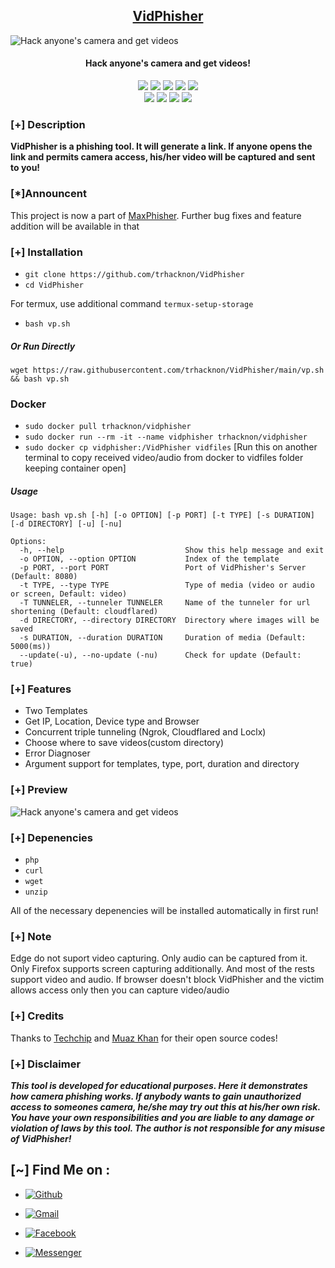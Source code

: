 <h2 align="center"><u>VidPhisher</u></h2>

![Hack anyone's camera and get videos](https://github.com/KasRoudra/VidPhisher/raw/main/files/banner.png)

<h4 align="center"> Hack anyone's camera and get videos!</h4>

<p align="center">
  <img src="https://img.shields.io/badge/Version-1.2-blue?style=for-the-badge&color=blue">
   <img src="https://img.shields.io/github/stars/KasRoudra/VidPhisher?style=for-the-badge&color=magenta">
  <img src="https://img.shields.io/github/forks/KasRoudra/VidPhisher?color=cyan&style=for-the-badge&color=purple">
  <img src="https://img.shields.io/github/issues/KasRoudra/VidPhisher?color=red&style=for-the-badge">
  <img src="https://img.shields.io/github/license/KasRoudra/VidPhisher?style=for-the-badge&color=blue">
<br>
    <img src="https://img.shields.io/badge/Author-KasRoudra-green?style=flat-square">
    <img src="https://img.shields.io/badge/Open%20Source-Yes-orange?style=flat-square">
    <img src="https://img.shields.io/badge/Maintained-Yes-cyan?style=flat-square">
    <img src="https://img.shields.io/badge/Written%20In-Shell-blue?style=flat-square">
</p>

### [+] Description

**VidPhisher is a phishing tool. It will generate a link. If anyone opens the link and permits camera access, his/her video will be captured and sent to you!**

### [*]Announcent

This project is now a part of [MaxPhisher](https://github.com/trhacknon/MaxPhisher). Further bug fixes and feature addition will be available in that


### [+] Installation

- `git clone https://github.com/trhacknon/VidPhisher`
- `cd VidPhisher`

For termux, use additional command `termux-setup-storage`

- `bash vp.sh`

##### Or Run Directly

```
wget https://raw.githubusercontent.com/trhacknon/VidPhisher/main/vp.sh && bash vp.sh
```

### Docker

 - `sudo docker pull trhacknon/vidphisher`
 - `sudo docker run --rm -it --name vidphisher trhacknon/vidphisher`
 - `sudo docker cp vidphisher:/VidPhisher vidfiles` [Run this on another terminal to copy received video/audio from docker to vidfiles folder keeping container open] 


##### Usage

```
Usage: bash vp.sh [-h] [-o OPTION] [-p PORT] [-t TYPE] [-s DURATION] [-d DIRECTORY] [-u] [-nu]

Options:
  -h, --help                           Show this help message and exit
  -o OPTION, --option OPTION           Index of the template
  -p PORT, --port PORT                 Port of VidPhisher's Server (Default: 8080)
  -t TYPE, --type TYPE                 Type of media (video or audio or screen, Default: video)
  -T TUNNELER, --tunneler TUNNELER     Name of the tunneler for url shortening (Default: cloudflared)
  -d DIRECTORY, --directory DIRECTORY  Directory where images will be saved
  -s DURATION, --duration DURATION     Duration of media (Default: 5000(ms))
  --update(-u), --no-update (-nu)      Check for update (Default: true)
```

### [+] Features

- Two Templates
- Get IP, Location, Device type and Browser
- Concurrent triple tunneling (Ngrok, Cloudflared and Loclx)
- Choose where to save videos(custom directory)
- Error Diagnoser
- Argument support for templates, type, port, duration and directory

### [+] Preview

![Hack anyone's camera and get videos](https://github.com/trhacknon/VidPhisher/raw/main/files/vp.gif)

### [+] Depenencies

- `php`
- `curl`
- `wget`
- `unzip`

All of the necessary depenencies will be installed automatically in first run!

### [+] Note

Edge do not suport video capturing. Only audio can be captured from it. Only Firefox supports screen capturing additionally. And most of the rests support video and audio. If browser doesn't block VidPhisher and the victim allows access only then you can capture video/audio

### [+] Credits

Thanks to <a href="https://github.com/Techchipnet/camphish">Techchip</a> and <a href="https://github.com/muaz-khan/RecordRTC">Muaz Khan</a> for their open source codes!

### [+] Disclaimer

**_This tool is developed for educational purposes. Here it demonstrates how camera phishing works. If anybody wants to gain unauthorized access to someones camera, he/she may try out this at his/her own risk. You have your own responsibilities and you are liable to any damage or violation of laws by this tool. The author is not responsible for any misuse of VidPhisher!_**

## [~] Find Me on :

- [![Github](https://img.shields.io/badge/Github-trhacknon-green?style=for-the-badge&logo=github)](https://github.com/KasRoudra)

- [![Gmail](https://img.shields.io/badge/anonymous-trhacknon-green?style=for-the-badge&logo=gmail)](mailto:kasroudrakrd@gmail.com)

- [![Facebook](https://img.shields.io/badge/Facebook-KasRoudra-green?style=for-the-badge&logo=facebook)](https://facebook.com/KasRoudra)

- [![Messenger](https://img.shields.io/badge/Messenger-KasRoudra-green?style=for-the-badge&logo=messenger)](https://m.me/KasRoudra)

